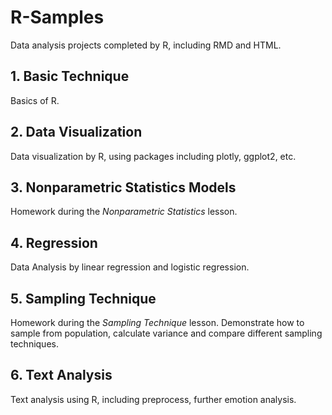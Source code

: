 # R-Samples

Data analysis projects completed by R,  including RMD and HTML.

## 1. Basic Technique

Basics of R.

## 2. Data Visualization

Data visualization by R, using packages including plotly, ggplot2, etc.

## 3. Nonparametric Statistics Models

Homework during the *Nonparametric Statistics* lesson.

## 4. Regression

Data Analysis by linear regression and logistic regression.

## 5. Sampling Technique

Homework during the *Sampling Technique* lesson. Demonstrate how to sample from population, calculate variance and compare different sampling techniques.

## 6. Text Analysis

Text analysis using R, including preprocess,  further emotion analysis.

